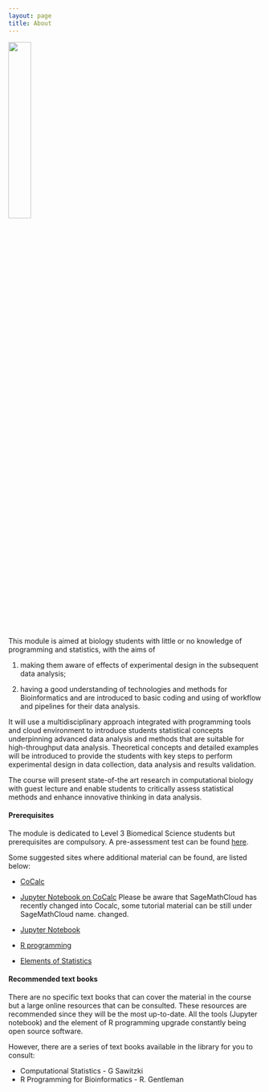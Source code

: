 ```yaml
---
layout: page
title: About
---
```


<img src="{{ site.url }}{{ site.baseurl }}/assets/about_image.jpg" width="30%"/>

This module is aimed at biology students with little or no knowledge of programming and statistics, with the aims of

1. making them aware of
effects of experimental design in the subsequent data analysis;

2. having a good understanding of technologies and methods for Bioinformatics and are introduced to basic coding and using of workflow and
pipelines for their data analysis.

It will use a multidisciplinary approach integrated with programming
tools and cloud environment to introduce students statistical concepts
underpinning advanced data analysis and methods that are suitable for
high-throughput data analysis.  Theoretical concepts and detailed
examples will be introduced to provide the students with key steps to
perform experimental design in data collection, data analysis and
results validation.

The course will present state-of-the art research in computational
biology with guest lecture and enable students to critically assess
statistical methods and enhance innovative thinking in data analysis.


#### Prerequisites

The module is dedicated to Level 3 Biomedical Science students but
prerequisites are compulsory. A pre-assessment test can be found
[here](http://opendsi.cc/bioinformatics/assets/PreAssessment_test.pdf).

Some suggested sites where additional material can be found, are listed
below:

* [CoCalc](https://cocalc.com/)

* [Jupyter Notebook on CoCalc](https://www.youtube.com/watch?v=cR0JV8bmUt0) 
Please be aware that SageMathCloud has recently changed into Cocalc, some tutorial material can be still under SageMathCloud name. changed. 

* [Jupyter
Notebook](http://blog.revolutionanalytics.com/2015/09/using-r-with-jupyter-notebooks.html)

* [R programming](http://www.statmethods.net/)

* [Elements of Statistics](http://www.open.edu/openlearnworks/mod/oucontent/view.php?id=18263&printable=1)

#### Recommended text books

There are no specific text books that can cover the material in the
course but a large online resources that can be consulted. These
resources are recommended since they will be the most up-to-date. All
the tools (Jupyter notebook) and the element of R programming upgrade
constantly being open source software.

However, there are a series of text books available in the library for
you to consult:

* Computational Statistics - G Sawitzki
* R Programming for Bioinformatics - R. Gentleman


